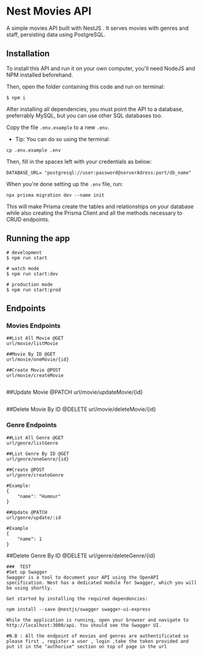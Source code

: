 
# Nest Movies API

A simple movies API built with NestJS . It serves movies with genres and staff, persisting data using PostgreSQL.


## Installation
To install this API and run it on your own computer, you'll need NodeJS and NPM installed beforehand.

Then, open the folder containing this code and run on terminal:

```
$ npm i
```

After installing all dependencies, you must point the API to a database, preferrably MySQL, but you can use other SQL databases too.

Copy the file `.env.example` to a new `.env`.
- Tip: You can do so using the terminal: 
```
cp .env.example .env
```

Then, fill in the spaces left with your credentials as below:

```
DATABASE_URL= "postgresql://user:password@serverAdress:port/db_name"
```



When you're done setting up the `.env` file, run: 

```
npx prisma migration dev --name init
```

This will make Prisma create the tables and relationships on your database while also creating the Prisma Client and all the methods necessary to CRUD endpoints.

## Running the app

```
# development
$ npm run start

# watch mode
$ npm run start:dev

# production mode
$ npm run start:prod
```

## Endpoints

### Movies Endpoints

```
##List All Movie @GET
url/movie/listMovie

##Movie By ID @GET
url/movie/oneMovie/{id}
```
```
##Create Movie @POST
url/movie/createMovie


```
##Update Movie @PATCH
url/movie/updateMovie/{id}




```
```
##Delete Movie By ID @DELETE
url/movie/deleteMovie/{id}


### Genre Endpoints

```
##List All Genre @GET
url/genre/listGenre

##List Genre By ID @GET
url/genre/oneGenre/{id}
```

```
##Create @POST
url/genre/createGenre

#Example:
{
	"name": "Humour"
}
```

```
##Update @PATCH
url/genre/update/:id

#Example
{
	"name": 1
}
```

##Delete Genre By ID @DELETE
url/genre/deleteGenre/{id}

```
###  TEST
#Set up Swagger
Swagger is a tool to document your API using the OpenAPI specification. Nest has a dedicated module for Swagger, which you will be using shortly.

Get started by installing the required dependencies:

npm install --save @nestjs/swagger swagger-ui-express

While the application is running, open your browser and navigate to http://localhost:3000/api. You should see the Swagger UI.

#N.B : All the endpoint of movies and genres are authentificated so please first , register a user , login ,take the token provided and put it in the "authorise" section on top of page in the url